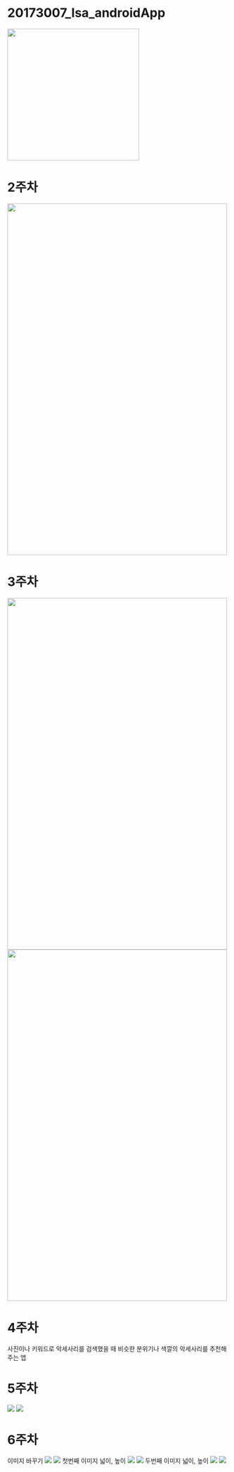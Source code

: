 # 20173007_lsa_androidApp
<img width="300" height= "300" src="./png/강아지.jpg"></img>
  
# 2주차
<img width="500" height="800" src="./png/20173007.PNG"></img>

# 3주차
<img width="500" height="800" src="./png/네이버.PNG"></img>
<img width="500" height="800" src="./png/전화걸기.PNG"></img>

# 4주차
사진이나 키워드로 악세사리를 검색했을 때 비슷한 분위기나 색깔의 악세사리를 추천해주는 앱

# 5주차
<img width="" height="" src="./png/캡처.PNG"></img>
<img width="" height="" src="./png/캡처2.PNG"></img>

# 6주차
이미지 바꾸기 
<img width="" height="" src="./png/6주차.PNG"></img> <img width="" height="" src="./png/6주차1.PNG"></img>
첫번째 이미지 넓이, 높이 
<img width="" height="" src="./png/6주차4.PNG"></img> <img width="" height="" src="./png/6주차5.PNG"></img>
두번째 이미지 넓이, 높이
<img width="" height="" src="./png/6주차2.PNG"></img> <img width="" height="" src="./png/6주차3.PNG"></img>

